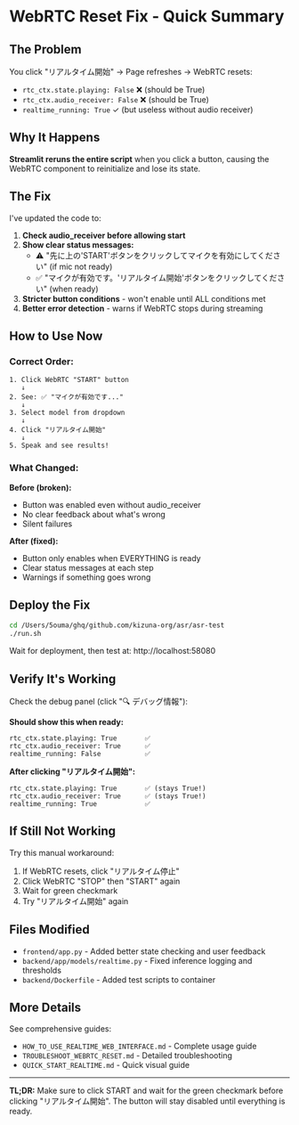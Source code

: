 # WebRTC Reset Fix - Quick Summary

## The Problem

You click "リアルタイム開始" → Page refreshes → WebRTC resets:

- `rtc_ctx.state.playing: False` ❌ (should be True)
- `rtc_ctx.audio_receiver: False` ❌ (should be True)
- `realtime_running: True` ✓ (but useless without audio receiver)

## Why It Happens

**Streamlit reruns the entire script** when you click a button, causing the
WebRTC component to reinitialize and lose its state.

## The Fix

I've updated the code to:

1. **Check audio_receiver before allowing start**
2. **Show clear status messages:**
   - ⚠️ "先に上の'START'ボタンをクリックしてマイクを有効にしてください" (if mic
     not ready)
   - ✅ "マイクが有効です。'リアルタイム開始'ボタンをクリックしてください" (when
     ready)
3. **Stricter button conditions** - won't enable until ALL conditions met
4. **Better error detection** - warns if WebRTC stops during streaming

## How to Use Now

### Correct Order:

```
1. Click WebRTC "START" button
   ↓
2. See: ✅ "マイクが有効です..."
   ↓
3. Select model from dropdown
   ↓
4. Click "リアルタイム開始"
   ↓
5. Speak and see results!
```

### What Changed:

**Before (broken):**

- Button was enabled even without audio_receiver
- No clear feedback about what's wrong
- Silent failures

**After (fixed):**

- Button only enables when EVERYTHING is ready
- Clear status messages at each step
- Warnings if something goes wrong

## Deploy the Fix

```bash
cd /Users/5ouma/ghq/github.com/kizuna-org/asr/asr-test
./run.sh
```

Wait for deployment, then test at: http://localhost:58080

## Verify It's Working

Check the debug panel (click "🔍 デバッグ情報"):

**Should show this when ready:**

```
rtc_ctx.state.playing: True       ✅
rtc_ctx.audio_receiver: True      ✅
realtime_running: False           ✅
```

**After clicking "リアルタイム開始":**

```
rtc_ctx.state.playing: True       ✅ (stays True!)
rtc_ctx.audio_receiver: True      ✅ (stays True!)
realtime_running: True            ✅
```

## If Still Not Working

Try this manual workaround:

1. If WebRTC resets, click "リアルタイム停止"
2. Click WebRTC "STOP" then "START" again
3. Wait for green checkmark
4. Try "リアルタイム開始" again

## Files Modified

- `frontend/app.py` - Added better state checking and user feedback
- `backend/app/models/realtime.py` - Fixed inference logging and thresholds
- `backend/Dockerfile` - Added test scripts to container

## More Details

See comprehensive guides:

- `HOW_TO_USE_REALTIME_WEB_INTERFACE.md` - Complete usage guide
- `TROUBLESHOOT_WEBRTC_RESET.md` - Detailed troubleshooting
- `QUICK_START_REALTIME.md` - Quick visual guide

---

**TL;DR:** Make sure to click START and wait for the green checkmark before
clicking "リアルタイム開始". The button will stay disabled until everything is
ready.
